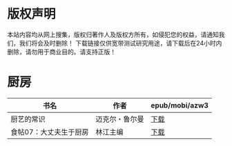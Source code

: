 # 版权声明

本站内容均从网上搜集，版权归著作人及版权方所有，如侵犯您的权益，请通知我们，我们将会及时删除！ 下载链接仅供宽带测试研究用途，请下载后在24小时内删除，请勿用于商业目的。请支持正版！

# 厨房

| 书名 | 作者 | epub/mobi/azw3 |
| --- | --- | --- |
| 厨艺的常识 | 迈克尔・鲁尔曼 | [下载](https://url89.ctfile.com/f/31084289-1357047916-0cbbd4?p=8866) |
| 食帖07：大丈夫生于厨房 | 林江主编 | [下载](https://url89.ctfile.com/f/31084289-1357042570-b5d85e?p=8866) |
